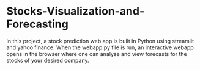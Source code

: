 # Stocks-Visualization-and-Forecasting
In this project, a stock prediction web app is built in Python using streamlit and yahoo finance. When the webapp.py file is run, an interactive webapp opens in the browser where one can analyse and view forecasts for the stocks of your desired company.
